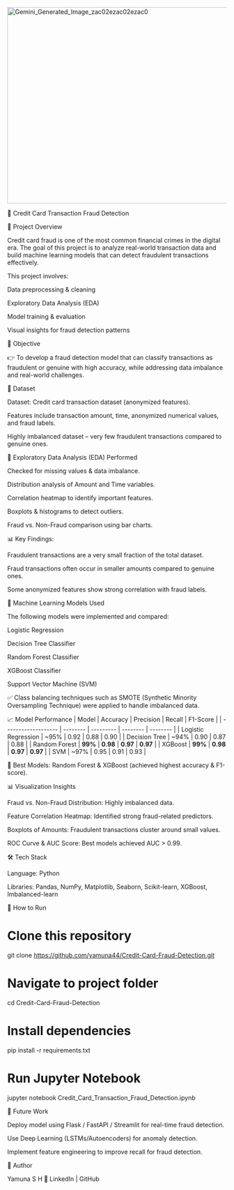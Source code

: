 <img width="950" height="450" alt="Gemini_Generated_Image_zac02ezac02ezac0" src="https://github.com/user-attachments/assets/ba8a6690-bdb5-462b-850d-6bc638ce16a9" />

🏦 Credit Card Transaction Fraud Detection

📌 Project Overview

Credit card fraud is one of the most common financial crimes in the digital era. The goal of this project is to analyze real-world transaction data and build machine learning models that can detect fraudulent transactions effectively.

This project involves:

Data preprocessing & cleaning

Exploratory Data Analysis (EDA)

Model training & evaluation

Visual insights for fraud detection patterns

🎯 Objective

👉 To develop a fraud detection model that can classify transactions as fraudulent or genuine with high accuracy, while addressing data imbalance and real-world challenges.

📂 Dataset

Dataset: Credit card transaction dataset (anonymized features).

Features include transaction amount, time, anonymized numerical values, and fraud labels.

Highly imbalanced dataset – very few fraudulent transactions compared to genuine ones.

🔎 Exploratory Data Analysis (EDA) Performed

Checked for missing values & data imbalance.

Distribution analysis of Amount and Time variables.

Correlation heatmap to identify important features.

Boxplots & histograms to detect outliers.

Fraud vs. Non-Fraud comparison using bar charts.

📊 Key Findings:

Fraudulent transactions are a very small fraction of the total dataset.

Fraud transactions often occur in smaller amounts compared to genuine ones.

Some anonymized features show strong correlation with fraud labels.

🤖 Machine Learning Models Used

The following models were implemented and compared:

Logistic Regression

Decision Tree Classifier

Random Forest Classifier

XGBoost Classifier

Support Vector Machine (SVM)

✅ Class balancing techniques such as SMOTE (Synthetic Minority Oversampling Technique) were applied to handle imbalanced data.

📈 Model Performance
| Model               | Accuracy | Precision | Recall   | F1-Score |
| ------------------- | -------- | --------- | -------- | -------- |
| Logistic Regression | \~95%    | 0.92      | 0.88     | 0.90     |
| Decision Tree       | \~94%    | 0.90      | 0.87     | 0.88     |
| Random Forest       | **99%**  | **0.98**  | **0.97** | **0.97** |
| XGBoost             | **99%**  | **0.98**  | **0.97** | **0.97** |
| SVM                 | \~97%    | 0.95      | 0.91     | 0.93     |


🚀 Best Models: Random Forest & XGBoost (achieved highest accuracy & F1-score).

📊 Visualization Insights

Fraud vs. Non-Fraud Distribution: Highly imbalanced data.

Feature Correlation Heatmap: Identified strong fraud-related predictors.

Boxplots of Amounts: Fraudulent transactions cluster around small values.

ROC Curve & AUC Score: Best models achieved AUC > 0.99.

🛠️ Tech Stack

Language: Python

Libraries: Pandas, NumPy, Matplotlib, Seaborn, Scikit-learn, XGBoost, Imbalanced-learn

🚀 How to Run
# Clone this repository
git clone https://github.com/yamuna44/Credit-Card-Fraud-Detection.git

# Navigate to project folder
cd Credit-Card-Fraud-Detection

# Install dependencies
pip install -r requirements.txt

# Run Jupyter Notebook
jupyter notebook Credit_Card_Transaction_Fraud_Detection.ipynb

📌 Future Work

Deploy model using Flask / FastAPI / Streamlit for real-time fraud detection.

Use Deep Learning (LSTMs/Autoencoders) for anomaly detection.

Implement feature engineering to improve recall for fraud detection.

👤 Author

Yamuna S H
🔗 LinkedIn | GitHub
